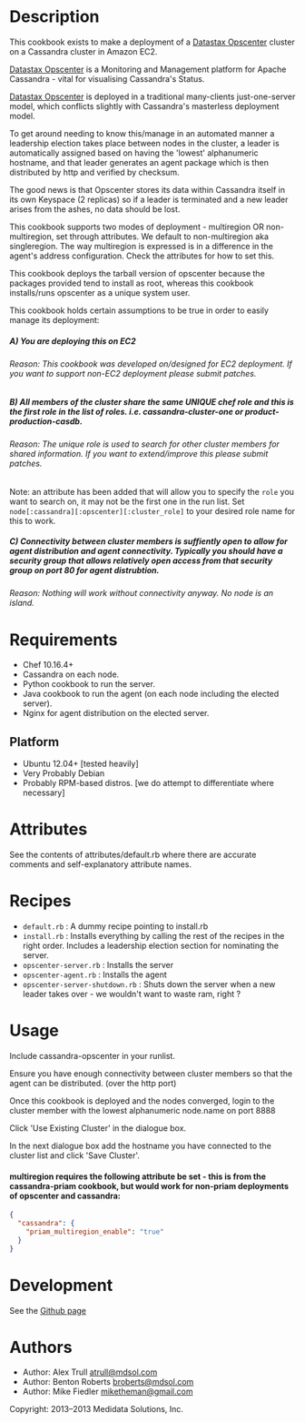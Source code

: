Description
===========

This cookbook exists to make a deployment of a [Datastax Opscenter][1] cluster on a Cassandra cluster in Amazon EC2.

[Datastax Opscenter][1] is a Monitoring and Management platform for Apache Cassandra - vital for visualising Cassandra's Status.

[Datastax Opscenter][1] is deployed in a traditional many-clients just-one-server model, which conflicts slightly with Cassandra's masterless deployment model.

To get around needing to know this/manage in an automated manner a leadership election takes place between nodes in the cluster, a leader is automatically assigned based on having the 'lowest' alphanumeric hostname, and that leader generates an agent package which is then distributed by http and verified by checksum.

The good news is that Opscenter stores its data within Cassandra itself in its own Keyspace (2 replicas) so if a leader is terminated and a new leader arises from the ashes, no data should be lost.

This cookbook supports two modes of deployment - multiregion OR non-multiregion, set through attributes. We default to non-multiregion aka singleregion. The way multiregion is expressed is in a difference in the agent's address configuration. Check the attributes for how to set this.

This cookbook deploys the tarball version of opscenter because the packages provided tend to install as root, whereas this cookbook installs/runs opscenter as a unique system user.

This cookbook holds certain assumptions to be true in order to easily manage its deployment:

##### A) You are deploying this on EC2
###### Reason: This cookbook was developed on/designed for EC2 deployment. If you want to support non-EC2 deployment please submit patches.

##### B) All members of the cluster share the same UNIQUE chef role and this is the first role in the list of roles. i.e. cassandra-cluster-one or product-production-casdb.
###### Reason: The unique role is used to search for other cluster members for shared information. If you want to extend/improve this please submit patches.

Note: an attribute has been added that will allow you to specify the `role` you want to search on, it may not be the first one in the run list. Set `node[:cassandra][:opscenter][:cluster_role]` to your desired role name for this to work.

##### C) Connectivity between cluster members is suffiently open to allow for agent distribution and agent connectivity. Typically you should have a security group that allows relatively open access from that security group on port 80 for agent distrubtion.
###### Reason: Nothing will work without connectivity anyway. No node is an island.

[1]: http://www.datastax.com/what-we-offer/products-services/datastax-opscenter

Requirements
============
* Chef 10.16.4+
* Cassandra on each node.
* Python cookbook to run the server.
* Java cookbook to run the agent (on each node including the elected server).
* Nginx for agent distribution on the elected server.

## Platform

* Ubuntu 12.04+ [tested heavily]
* Very Probably Debian
* Probably RPM-based distros. [we do attempt to differentiate where necessary]

Attributes
==========

See the contents of attributes/default.rb where there are accurate comments and self-explanatory attribute names.

Recipes
=======

* `default.rb` : A dummy recipe pointing to install.rb
* `install.rb` : Installs everything by calling the rest of the recipes in the right order. Includes a leadership election section for nominating the server.
* `opscenter-server.rb` : Installs the server
* `opscenter-agent.rb` : Installs the agent
* `opscenter-server-shutdown.rb` : Shuts down the server when a new leader takes over - we wouldn't want to waste ram, right ?

Usage
=====

Include cassandra-opscenter in your runlist.

Ensure you have enough connectivity between cluster members so that the agent can be distributed. (over the http port)

Once this cookbook is deployed and the nodes converged, login to the cluster member with the lowest alphanumeric node.name on port 8888

Click 'Use Existing Cluster' in the dialogue box.

In the next dialogue box add the hostname you have connected to the cluster list and click 'Save Cluster'.

#### multiregion requires the following attribute be set - this is from the cassandra-priam cookbook, but would work for non-priam deployments of opscenter and cassandra:

```JSON
{
  "cassandra": {
    "priam_multiregion_enable": "true"
  }
}
```

Development
===========

See the [Github page][2]

[2]: https://github.com/mdsol/cassandra_opscenter_cookbook

Authors
=======

* Author: Alex Trull <atrull@mdsol.com>
* Author: Benton Roberts <broberts@mdsol.com>
* Author: Mike Fiedler <miketheman@gmail.com>

Copyright: 2013–2013 Medidata Solutions, Inc.
